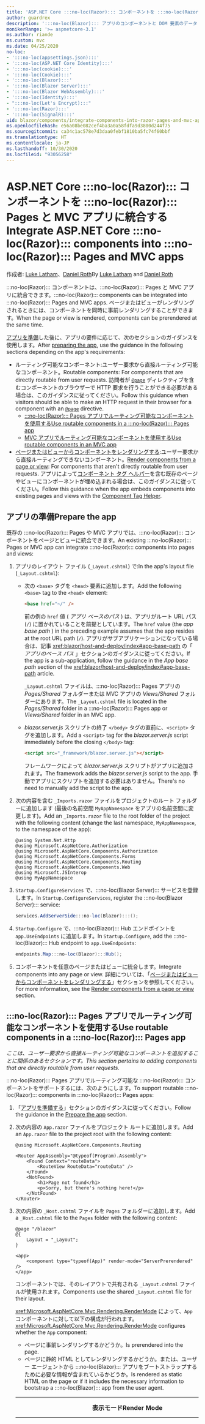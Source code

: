 ```yaml
---
title: 'ASP.NET Core :::no-loc(Razor)::: コンポーネントを :::no-loc(Razor)::: Pages と MVC アプリに統合する'
author: guardrex
description: ':::no-loc(Blazor)::: アプリのコンポーネントと DOM 要素のデータ バインディングのシナリオについて説明します。'
monikerRange: '>= aspnetcore-3.1'
ms.author: riande
ms.custom: mvc
ms.date: 04/25/2020
no-loc:
- ':::no-loc(appsettings.json):::'
- ':::no-loc(ASP.NET Core Identity):::'
- ':::no-loc(cookie):::'
- ':::no-loc(Cookie):::'
- ':::no-loc(Blazor):::'
- ':::no-loc(Blazor Server):::'
- ':::no-loc(Blazor WebAssembly):::'
- ':::no-loc(Identity):::'
- ":::no-loc(Let's Encrypt):::"
- ':::no-loc(Razor):::'
- ':::no-loc(SignalR):::'
uid: blazor/components/integrate-components-into-razor-pages-and-mvc-apps
ms.openlocfilehash: e56a08be082cef4ba3a0a58fdfa9d3800d244f75
ms.sourcegitcommit: ca34c1ac578e7d3daa0febf1810ba5fc74f60bbf
ms.translationtype: HT
ms.contentlocale: ja-JP
ms.lasthandoff: 10/30/2020
ms.locfileid: "93056258"
---
```

# <a name="integrate-aspnet-core-no-locrazor-components-into-no-locrazor-pages-and-mvc-apps"></a><span data-ttu-id="ea5f9-103">ASP.NET Core :::no-loc(Razor)::: コンポーネントを :::no-loc(Razor)::: Pages と MVC アプリに統合する</span><span class="sxs-lookup"><span data-stu-id="ea5f9-103">Integrate ASP.NET Core :::no-loc(Razor)::: components into :::no-loc(Razor)::: Pages and MVC apps</span></span>

<span data-ttu-id="ea5f9-104">作成者: [Luke Latham](https://github.com/guardrex)、[Daniel Roth](https://github.com/danroth27)</span><span class="sxs-lookup"><span data-stu-id="ea5f9-104">By [Luke Latham](https://github.com/guardrex) and [Daniel Roth](https://github.com/danroth27)</span></span>

<span data-ttu-id="ea5f9-105">:::no-loc(Razor)::: コンポーネントは、:::no-loc(Razor)::: Pages と MVC アプリに統合できます。</span><span class="sxs-lookup"><span data-stu-id="ea5f9-105">:::no-loc(Razor)::: components can be integrated into :::no-loc(Razor)::: Pages and MVC apps.</span></span> <span data-ttu-id="ea5f9-106">ページまたはビューがレンダリングされるときには、コンポーネントを同時に事前レンダリングすることができます。</span><span class="sxs-lookup"><span data-stu-id="ea5f9-106">When the page or view is rendered, components can be prerendered at the same time.</span></span>

<span data-ttu-id="ea5f9-107">[アプリを準備](#prepare-the-app)した後に、アプリの要件に応じて、次のセクションのガイダンスを使用します。</span><span class="sxs-lookup"><span data-stu-id="ea5f9-107">After [preparing the app](#prepare-the-app), use the guidance in the following sections depending on the app's requirements:</span></span>

* <span data-ttu-id="ea5f9-108">ルーティング可能なコンポーネント:ユーザー要求から直接ルーティング可能なコンポーネント。</span><span class="sxs-lookup"><span data-stu-id="ea5f9-108">Routable components: For components that are directly routable from user requests.</span></span> <span data-ttu-id="ea5f9-109">訪問者が [`@page`](xref:mvc/views/razor#page) ディレクティブを含むコンポーネントのブラウザーで HTTP 要求を行うことができる必要がある場合は、このガイダンスに従ってください。</span><span class="sxs-lookup"><span data-stu-id="ea5f9-109">Follow this guidance when visitors should be able to make an HTTP request in their browser for a component with an [`@page`](xref:mvc/views/razor#page) directive.</span></span>
  * [<span data-ttu-id="ea5f9-110">:::no-loc(Razor)::: Pages アプリでルーティング可能なコンポーネントを使用する</span><span class="sxs-lookup"><span data-stu-id="ea5f9-110">Use routable components in a :::no-loc(Razor)::: Pages app</span></span>](#use-routable-components-in-a-razor-pages-app)
  * [<span data-ttu-id="ea5f9-111">MVC アプリでルーティング可能なコンポーネントを使用する</span><span class="sxs-lookup"><span data-stu-id="ea5f9-111">Use routable components in an MVC app</span></span>](#use-routable-components-in-an-mvc-app)
* <span data-ttu-id="ea5f9-112">[ページまたはビューからコンポーネントをレンダリングする](#render-components-from-a-page-or-view):ユーザー要求から直接ルーティングできないコンポーネント。</span><span class="sxs-lookup"><span data-stu-id="ea5f9-112">[Render components from a page or view](#render-components-from-a-page-or-view): For components that aren't directly routable from user requests.</span></span> <span data-ttu-id="ea5f9-113">アプリによって[コンポーネント タグ ヘルパー](xref:mvc/views/tag-helpers/builtin-th/component-tag-helper)を含む既存のページやビューにコンポーネントが埋め込まれる場合は、このガイダンスに従ってください。</span><span class="sxs-lookup"><span data-stu-id="ea5f9-113">Follow this guidance when the app embeds components into existing pages and views with the [Component Tag Helper](xref:mvc/views/tag-helpers/builtin-th/component-tag-helper).</span></span>

## <a name="prepare-the-app"></a><span data-ttu-id="ea5f9-114">アプリの準備</span><span class="sxs-lookup"><span data-stu-id="ea5f9-114">Prepare the app</span></span>

<span data-ttu-id="ea5f9-115">既存の :::no-loc(Razor)::: Pages や MVC アプリでは、:::no-loc(Razor)::: コンポーネントをページとビューに統合できます。</span><span class="sxs-lookup"><span data-stu-id="ea5f9-115">An existing :::no-loc(Razor)::: Pages or MVC app can integrate :::no-loc(Razor)::: components into pages and views:</span></span>

1. <span data-ttu-id="ea5f9-116">アプリのレイアウト ファイル (`_Layout.cshtml`) で:</span><span class="sxs-lookup"><span data-stu-id="ea5f9-116">In the app's layout file (`_Layout.cshtml`):</span></span>

   * <span data-ttu-id="ea5f9-117">次の `<base>` タグを `<head>` 要素に追加します。</span><span class="sxs-lookup"><span data-stu-id="ea5f9-117">Add the following `<base>` tag to the `<head>` element:</span></span>

     ```html
     <base href="~/" />
     ```

     <span data-ttu-id="ea5f9-118">前の例の `href` 値 ( *アプリ ベースのパス* ) は、アプリがルート URL パス (`/`) に置かれていることを前提としています。</span><span class="sxs-lookup"><span data-stu-id="ea5f9-118">The `href` value (the *app base path* ) in the preceding example assumes that the app resides at the root URL path (`/`).</span></span> <span data-ttu-id="ea5f9-119">アプリがサブアプリケーションになっている場合は、記事 <xref:blazor/host-and-deploy/index#app-base-path> の「 *アプリのベース パス* 」セクションのガイダンスに従ってください。</span><span class="sxs-lookup"><span data-stu-id="ea5f9-119">If the app is a sub-application, follow the guidance in the *App base path* section of the <xref:blazor/host-and-deploy/index#app-base-path> article.</span></span>

     <span data-ttu-id="ea5f9-120">`_Layout.cshtml` ファイルは、:::no-loc(Razor)::: Pages アプリの *Pages/Shared* フォルダーまたは MVC アプリの *Views/Shared* フォルダーにあります。</span><span class="sxs-lookup"><span data-stu-id="ea5f9-120">The `_Layout.cshtml` file is located in the *Pages/Shared* folder in a :::no-loc(Razor)::: Pages app or *Views/Shared* folder in an MVC app.</span></span>

   * <span data-ttu-id="ea5f9-121">*blazor.server.js* スクリプトの終了 `</body>` タグの直前に、`<script>` タグを追加します。</span><span class="sxs-lookup"><span data-stu-id="ea5f9-121">Add a `<script>` tag for the *blazor.server.js* script immediately before the closing `</body>` tag:</span></span>

     ```html
     <script src="_framework/blazor.server.js"></script>
     ```

     <span data-ttu-id="ea5f9-122">フレームワークによって *blazor.server.js* スクリプトがアプリに追加されます。</span><span class="sxs-lookup"><span data-stu-id="ea5f9-122">The framework adds the *blazor.server.js* script to the app.</span></span> <span data-ttu-id="ea5f9-123">手動でアプリにスクリプトを追加する必要はありません。</span><span class="sxs-lookup"><span data-stu-id="ea5f9-123">There's no need to manually add the script to the app.</span></span>

1. <span data-ttu-id="ea5f9-124">次の内容を含む `_Imports.razor` ファイルをプロジェクトのルート フォルダーに追加します (最後の名前空間 `MyAppNamespace` をアプリの名前空間に変更します)。</span><span class="sxs-lookup"><span data-stu-id="ea5f9-124">Add an `_Imports.razor` file to the root folder of the project with the following content (change the last namespace, `MyAppNamespace`, to the namespace of the app):</span></span>

   ```razor
   @using System.Net.Http
   @using Microsoft.AspNetCore.Authorization
   @using Microsoft.AspNetCore.Components.Authorization
   @using Microsoft.AspNetCore.Components.Forms
   @using Microsoft.AspNetCore.Components.Routing
   @using Microsoft.AspNetCore.Components.Web
   @using Microsoft.JSInterop
   @using MyAppNamespace
   ```

1. <span data-ttu-id="ea5f9-125">`Startup.ConfigureServices` で、:::no-loc(Blazor Server)::: サービスを登録します。</span><span class="sxs-lookup"><span data-stu-id="ea5f9-125">In `Startup.ConfigureServices`, register the :::no-loc(Blazor Server)::: service:</span></span>

   ```csharp
   services.AddServerSide:::no-loc(Blazor):::();
   ```

1. <span data-ttu-id="ea5f9-126">`Startup.Configure` で、:::no-loc(Blazor)::: Hub エンドポイントを `app.UseEndpoints` に追加します。</span><span class="sxs-lookup"><span data-stu-id="ea5f9-126">In `Startup.Configure`, add the :::no-loc(Blazor)::: Hub endpoint to `app.UseEndpoints`:</span></span>

   ```csharp
   endpoints.Map:::no-loc(Blazor):::Hub();
   ```

1. <span data-ttu-id="ea5f9-127">コンポーネントを任意のページまたはビューに統合します。</span><span class="sxs-lookup"><span data-stu-id="ea5f9-127">Integrate components into any page or view.</span></span> <span data-ttu-id="ea5f9-128">詳細については、「[ページまたはビューからコンポーネントをレンダリングする](#render-components-from-a-page-or-view)」セクションを参照してください。</span><span class="sxs-lookup"><span data-stu-id="ea5f9-128">For more information, see the [Render components from a page or view](#render-components-from-a-page-or-view) section.</span></span>

## <a name="use-routable-components-in-a-no-locrazor-pages-app"></a><span data-ttu-id="ea5f9-129">:::no-loc(Razor)::: Pages アプリでルーティング可能なコンポーネントを使用する</span><span class="sxs-lookup"><span data-stu-id="ea5f9-129">Use routable components in a :::no-loc(Razor)::: Pages app</span></span>

<span data-ttu-id="ea5f9-130">*ここは、ユーザー要求から直接ルーティング可能なコンポーネントを追加することに関係のあるセクションです。*</span><span class="sxs-lookup"><span data-stu-id="ea5f9-130">*This section pertains to adding components that are directly routable from user requests.*</span></span>

<span data-ttu-id="ea5f9-131">:::no-loc(Razor)::: Pages アプリでルーティング可能な :::no-loc(Razor)::: コンポーネントをサポートするには、次のようにします。</span><span class="sxs-lookup"><span data-stu-id="ea5f9-131">To support routable :::no-loc(Razor)::: components in :::no-loc(Razor)::: Pages apps:</span></span>

1. <span data-ttu-id="ea5f9-132">「[アプリを準備する](#prepare-the-app)」セクションのガイダンスに従ってください。</span><span class="sxs-lookup"><span data-stu-id="ea5f9-132">Follow the guidance in the [Prepare the app](#prepare-the-app) section.</span></span>

1. <span data-ttu-id="ea5f9-133">次の内容の `App.razor` ファイルをプロジェクト ルートに追加します。</span><span class="sxs-lookup"><span data-stu-id="ea5f9-133">Add an `App.razor` file to the project root with the following content:</span></span>

   ```razor
   @using Microsoft.AspNetCore.Components.Routing

   <Router AppAssembly="@typeof(Program).Assembly">
       <Found Context="routeData">
           <RouteView RouteData="routeData" />
       </Found>
       <NotFound>
           <h1>Page not found</h1>
           <p>Sorry, but there's nothing here!</p>
       </NotFound>
   </Router>
   ```

1. <span data-ttu-id="ea5f9-134">次の内容の `_Host.cshtml` ファイルを `Pages` フォルダーに追加します。</span><span class="sxs-lookup"><span data-stu-id="ea5f9-134">Add a `_Host.cshtml` file to the `Pages` folder with the following content:</span></span>

   ```cshtml
   @page "/blazor"
   @{
       Layout = "_Layout";
   }

   <app>
       <component type="typeof(App)" render-mode="ServerPrerendered" />
   </app>
   ```

   <span data-ttu-id="ea5f9-135">コンポーネントでは、そのレイアウトで共有される `_Layout.cshtml` ファイルが使用されます。</span><span class="sxs-lookup"><span data-stu-id="ea5f9-135">Components use the shared `_Layout.cshtml` file for their layout.</span></span>

   <span data-ttu-id="ea5f9-136"><xref:Microsoft.AspNetCore.Mvc.Rendering.RenderMode> によって、`App` コンポーネントに対して以下の構成が行われます。</span><span class="sxs-lookup"><span data-stu-id="ea5f9-136"><xref:Microsoft.AspNetCore.Mvc.Rendering.RenderMode> configures whether the `App` component:</span></span>

   * <span data-ttu-id="ea5f9-137">ページに事前レンダリングするかどうか。</span><span class="sxs-lookup"><span data-stu-id="ea5f9-137">Is prerendered into the page.</span></span>
   * <span data-ttu-id="ea5f9-138">ページに静的 HTML としてレンダリングするかどうか。または、ユーザー エージェントから :::no-loc(Blazor)::: アプリをブートストラップするために必要な情報が含まれているかどうか。</span><span class="sxs-lookup"><span data-stu-id="ea5f9-138">Is rendered as static HTML on the page or if it includes the necessary information to bootstrap a :::no-loc(Blazor)::: app from the user agent.</span></span>

   | <span data-ttu-id="ea5f9-139">表示モード</span><span class="sxs-lookup"><span data-stu-id="ea5f9-139">Render Mode</span></span> | <span data-ttu-id="ea5f9-140">説明</span><span class="sxs-lookup"><span data-stu-id="ea5f9-140">Description</span></span> |
   | ----------- | ----------- |
   | <xref:Microsoft.AspNetCore.Mvc.Rendering.RenderMode.ServerPrerendered> | <span data-ttu-id="ea5f9-141">`App` コンポーネントを静的 HTML にレンダリングし、:::no-loc(Blazor Server)::: アプリのマーカーを含めます。</span><span class="sxs-lookup"><span data-stu-id="ea5f9-141">Renders the `App` component into static HTML and includes a marker for a :::no-loc(Blazor Server)::: app.</span></span> <span data-ttu-id="ea5f9-142">このマーカーは、ユーザー エージェントの起動時に :::no-loc(Blazor)::: アプリをブートストラップするために使用されます。</span><span class="sxs-lookup"><span data-stu-id="ea5f9-142">When the user-agent starts, this marker is used to bootstrap a :::no-loc(Blazor)::: app.</span></span> |
   | <xref:Microsoft.AspNetCore.Mvc.Rendering.RenderMode.Server> | <span data-ttu-id="ea5f9-143">:::no-loc(Blazor Server)::: アプリのマーカーをレンダリングします。</span><span class="sxs-lookup"><span data-stu-id="ea5f9-143">Renders a marker for a :::no-loc(Blazor Server)::: app.</span></span> <span data-ttu-id="ea5f9-144">`App` コンポーネントからの出力は含まれません。</span><span class="sxs-lookup"><span data-stu-id="ea5f9-144">Output from the `App` component isn't included.</span></span> <span data-ttu-id="ea5f9-145">このマーカーは、ユーザー エージェントの起動時に :::no-loc(Blazor)::: アプリをブートストラップするために使用されます。</span><span class="sxs-lookup"><span data-stu-id="ea5f9-145">When the user-agent starts, this marker is used to bootstrap a :::no-loc(Blazor)::: app.</span></span> |
   | <xref:Microsoft.AspNetCore.Mvc.Rendering.RenderMode.Static> | <span data-ttu-id="ea5f9-146">`App` コンポーネントを静的 HTML にレンダリングします。</span><span class="sxs-lookup"><span data-stu-id="ea5f9-146">Renders the `App` component into static HTML.</span></span> |

   <span data-ttu-id="ea5f9-147">コンポーネント タグ ヘルパーの詳細については、「ASP.NET コアのコンポーネント タグ ヘルパー<xref:mvc/views/tag-helpers/builtin-th/component-tag-helper>」を参照してください。</span><span class="sxs-lookup"><span data-stu-id="ea5f9-147">For more information on the Component Tag Helper, see <xref:mvc/views/tag-helpers/builtin-th/component-tag-helper>.</span></span>

1. <span data-ttu-id="ea5f9-148">`_Host.cshtml` ページの優先度が低いルートを、`Startup.Configure` 内のエンドポイント構成に追加します。</span><span class="sxs-lookup"><span data-stu-id="ea5f9-148">Add a low-priority route for the `_Host.cshtml` page to endpoint configuration in `Startup.Configure`:</span></span>

   ```csharp
   app.UseEndpoints(endpoints =>
   {
       ...

       endpoints.MapFallbackToPage("/_Host");
   });
   ```

1. <span data-ttu-id="ea5f9-149">ルーティング可能なコンポーネントをアプリに追加します。</span><span class="sxs-lookup"><span data-stu-id="ea5f9-149">Add routable components to the app.</span></span> <span data-ttu-id="ea5f9-150">次に例を示します。</span><span class="sxs-lookup"><span data-stu-id="ea5f9-150">For example:</span></span>

   ```razor
   @page "/counter"

   <h1>Counter</h1>

   ...
   ```

<span data-ttu-id="ea5f9-151">名前空間の詳細については、「[コンポーネントの名前空間](#component-namespaces)」セクションを参照してください。</span><span class="sxs-lookup"><span data-stu-id="ea5f9-151">For more information on namespaces, see the [Component namespaces](#component-namespaces) section.</span></span>

## <a name="use-routable-components-in-an-mvc-app"></a><span data-ttu-id="ea5f9-152">MVC アプリでルーティング可能なコンポーネントを使用する</span><span class="sxs-lookup"><span data-stu-id="ea5f9-152">Use routable components in an MVC app</span></span>

<span data-ttu-id="ea5f9-153">*ここは、ユーザー要求から直接ルーティング可能なコンポーネントを追加することに関係のあるセクションです。*</span><span class="sxs-lookup"><span data-stu-id="ea5f9-153">*This section pertains to adding components that are directly routable from user requests.*</span></span>

<span data-ttu-id="ea5f9-154">MVC アプリでルーティング可能な :::no-loc(Razor)::: コンポーネントをサポートするには、次のようにします。</span><span class="sxs-lookup"><span data-stu-id="ea5f9-154">To support routable :::no-loc(Razor)::: components in MVC apps:</span></span>

1. <span data-ttu-id="ea5f9-155">「[アプリを準備する](#prepare-the-app)」セクションのガイダンスに従ってください。</span><span class="sxs-lookup"><span data-stu-id="ea5f9-155">Follow the guidance in the [Prepare the app](#prepare-the-app) section.</span></span>

1. <span data-ttu-id="ea5f9-156">次の内容の `App.razor` ファイルを、プロジェクトのルートに追加します。</span><span class="sxs-lookup"><span data-stu-id="ea5f9-156">Add an `App.razor` file to the root of the project with the following content:</span></span>

   ```razor
   @using Microsoft.AspNetCore.Components.Routing

   <Router AppAssembly="@typeof(Program).Assembly">
       <Found Context="routeData">
           <RouteView RouteData="routeData" />
       </Found>
       <NotFound>
           <h1>Page not found</h1>
           <p>Sorry, but there's nothing here!</p>
       </NotFound>
   </Router>
   ```

1. <span data-ttu-id="ea5f9-157">次の内容の `_Host.cshtml` ファイルを `Views/Home` フォルダーに追加します。</span><span class="sxs-lookup"><span data-stu-id="ea5f9-157">Add a `_Host.cshtml` file to the `Views/Home` folder with the following content:</span></span>

   ```cshtml
   @{
       Layout = "_Layout";
   }

   <app>
       <component type="typeof(App)" render-mode="ServerPrerendered" />
   </app>
   ```

   <span data-ttu-id="ea5f9-158">コンポーネントでは、そのレイアウトで共有される `_Layout.cshtml` ファイルが使用されます。</span><span class="sxs-lookup"><span data-stu-id="ea5f9-158">Components use the shared `_Layout.cshtml` file for their layout.</span></span>
   
   <span data-ttu-id="ea5f9-159"><xref:Microsoft.AspNetCore.Mvc.Rendering.RenderMode> によって、`App` コンポーネントに対して以下の構成が行われます。</span><span class="sxs-lookup"><span data-stu-id="ea5f9-159"><xref:Microsoft.AspNetCore.Mvc.Rendering.RenderMode> configures whether the `App` component:</span></span>

   * <span data-ttu-id="ea5f9-160">ページに事前レンダリングするかどうか。</span><span class="sxs-lookup"><span data-stu-id="ea5f9-160">Is prerendered into the page.</span></span>
   * <span data-ttu-id="ea5f9-161">ページに静的 HTML としてレンダリングするかどうか。または、ユーザー エージェントから :::no-loc(Blazor)::: アプリをブートストラップするために必要な情報が含まれているかどうか。</span><span class="sxs-lookup"><span data-stu-id="ea5f9-161">Is rendered as static HTML on the page or if it includes the necessary information to bootstrap a :::no-loc(Blazor)::: app from the user agent.</span></span>

   | <span data-ttu-id="ea5f9-162">表示モード</span><span class="sxs-lookup"><span data-stu-id="ea5f9-162">Render Mode</span></span> | <span data-ttu-id="ea5f9-163">説明</span><span class="sxs-lookup"><span data-stu-id="ea5f9-163">Description</span></span> |
   | ----------- | ----------- |
   | <xref:Microsoft.AspNetCore.Mvc.Rendering.RenderMode.ServerPrerendered> | <span data-ttu-id="ea5f9-164">`App` コンポーネントを静的 HTML にレンダリングし、:::no-loc(Blazor Server)::: アプリのマーカーを含めます。</span><span class="sxs-lookup"><span data-stu-id="ea5f9-164">Renders the `App` component into static HTML and includes a marker for a :::no-loc(Blazor Server)::: app.</span></span> <span data-ttu-id="ea5f9-165">このマーカーは、ユーザー エージェントの起動時に :::no-loc(Blazor)::: アプリをブートストラップするために使用されます。</span><span class="sxs-lookup"><span data-stu-id="ea5f9-165">When the user-agent starts, this marker is used to bootstrap a :::no-loc(Blazor)::: app.</span></span> |
   | <xref:Microsoft.AspNetCore.Mvc.Rendering.RenderMode.Server> | <span data-ttu-id="ea5f9-166">:::no-loc(Blazor Server)::: アプリのマーカーをレンダリングします。</span><span class="sxs-lookup"><span data-stu-id="ea5f9-166">Renders a marker for a :::no-loc(Blazor Server)::: app.</span></span> <span data-ttu-id="ea5f9-167">`App` コンポーネントからの出力は含まれません。</span><span class="sxs-lookup"><span data-stu-id="ea5f9-167">Output from the `App` component isn't included.</span></span> <span data-ttu-id="ea5f9-168">このマーカーは、ユーザー エージェントの起動時に :::no-loc(Blazor)::: アプリをブートストラップするために使用されます。</span><span class="sxs-lookup"><span data-stu-id="ea5f9-168">When the user-agent starts, this marker is used to bootstrap a :::no-loc(Blazor)::: app.</span></span> |
   | <xref:Microsoft.AspNetCore.Mvc.Rendering.RenderMode.Static> | <span data-ttu-id="ea5f9-169">`App` コンポーネントを静的 HTML にレンダリングします。</span><span class="sxs-lookup"><span data-stu-id="ea5f9-169">Renders the `App` component into static HTML.</span></span> |

   <span data-ttu-id="ea5f9-170">コンポーネント タグ ヘルパーの詳細については、「ASP.NET コアのコンポーネント タグ ヘルパー<xref:mvc/views/tag-helpers/builtin-th/component-tag-helper>」を参照してください。</span><span class="sxs-lookup"><span data-stu-id="ea5f9-170">For more information on the Component Tag Helper, see <xref:mvc/views/tag-helpers/builtin-th/component-tag-helper>.</span></span>

1. <span data-ttu-id="ea5f9-171">Home コントローラーにアクションを追加します。</span><span class="sxs-lookup"><span data-stu-id="ea5f9-171">Add an action to the Home controller:</span></span>

   ```csharp
   public IActionResult :::no-loc(Blazor):::()
   {
      return View("_Host");
   }
   ```

1. <span data-ttu-id="ea5f9-172">`Startup.Configure` 内のエンドポイント構成に `_Host.cshtml` ビューを返すコントローラー アクションのために、優先度が低いルートを追加します。</span><span class="sxs-lookup"><span data-stu-id="ea5f9-172">Add a low-priority route for the controller action that returns the `_Host.cshtml` view to the endpoint configuration in `Startup.Configure`:</span></span>

   ```csharp
   app.UseEndpoints(endpoints =>
   {
       ...

       endpoints.MapFallbackToController(":::no-loc(Blazor):::", "Home");
   });
   ```

1. <span data-ttu-id="ea5f9-173">`Pages` フォルダーを作成し、アプリにルーティング可能なコンポーネントを追加します。</span><span class="sxs-lookup"><span data-stu-id="ea5f9-173">Create a `Pages` folder and add routable components to the app.</span></span> <span data-ttu-id="ea5f9-174">次に例を示します。</span><span class="sxs-lookup"><span data-stu-id="ea5f9-174">For example:</span></span>

   ```razor
   @page "/counter"

   <h1>Counter</h1>

   ...
   ```

<span data-ttu-id="ea5f9-175">名前空間の詳細については、「[コンポーネントの名前空間](#component-namespaces)」セクションを参照してください。</span><span class="sxs-lookup"><span data-stu-id="ea5f9-175">For more information on namespaces, see the [Component namespaces](#component-namespaces) section.</span></span>

## <a name="render-components-from-a-page-or-view"></a><span data-ttu-id="ea5f9-176">ページまたはビューからコンポーネントをレンダリングする</span><span class="sxs-lookup"><span data-stu-id="ea5f9-176">Render components from a page or view</span></span>

<span data-ttu-id="ea5f9-177">*これは、コンポーネントをユーザー要求から直接ルーティングできないページまたはビューにコンポーネントを追加することに関係するセクションです。*</span><span class="sxs-lookup"><span data-stu-id="ea5f9-177">*This section pertains to adding components to pages or views, where the components aren't directly routable from user requests.*</span></span>

<span data-ttu-id="ea5f9-178">ページまたはビューからコンポーネントをレンダリングするには、[コンポーネント タグ ヘルパー](xref:mvc/views/tag-helpers/builtin-th/component-tag-helper)を使用します。</span><span class="sxs-lookup"><span data-stu-id="ea5f9-178">To render a component from a page or view, use the [Component Tag Helper](xref:mvc/views/tag-helpers/builtin-th/component-tag-helper).</span></span>

### <a name="render-stateful-interactive-components"></a><span data-ttu-id="ea5f9-179">ステートフル対話型コンポーネントをレンダリングする</span><span class="sxs-lookup"><span data-stu-id="ea5f9-179">Render stateful interactive components</span></span>

<span data-ttu-id="ea5f9-180">:::no-loc(Razor)::: ページまたはビューには、ステートフル対話型コンポーネントを追加できます。</span><span class="sxs-lookup"><span data-stu-id="ea5f9-180">Stateful interactive components can be added to a :::no-loc(Razor)::: page or view.</span></span>

<span data-ttu-id="ea5f9-181">ページまたはビューがレンダリングされると、次の処理が行われます。</span><span class="sxs-lookup"><span data-stu-id="ea5f9-181">When the page or view renders:</span></span>

* <span data-ttu-id="ea5f9-182">ページまたはビューと共にコンポーネントがプリレンダリングされます。</span><span class="sxs-lookup"><span data-stu-id="ea5f9-182">The component is prerendered with the page or view.</span></span>
* <span data-ttu-id="ea5f9-183">プリレンダリングに使用された初期のコンポーネント状態は失われます。</span><span class="sxs-lookup"><span data-stu-id="ea5f9-183">The initial component state used for prerendering is lost.</span></span>
* <span data-ttu-id="ea5f9-184">:::no-loc(SignalR)::: 接続が確立されると、新しいコンポーネント状態が作成されます。</span><span class="sxs-lookup"><span data-stu-id="ea5f9-184">New component state is created when the :::no-loc(SignalR)::: connection is established.</span></span>

<span data-ttu-id="ea5f9-185">次の :::no-loc(Razor)::: ページには、`Counter` コンポーネントがレンダリングされます。</span><span class="sxs-lookup"><span data-stu-id="ea5f9-185">The following :::no-loc(Razor)::: page renders a `Counter` component:</span></span>

```cshtml
<h1>My :::no-loc(Razor)::: Page</h1>

<component type="typeof(Counter)" render-mode="ServerPrerendered" 
    param-InitialValue="InitialValue" />

@functions {
    [BindProperty(SupportsGet=true)]
    public int InitialValue { get; set; }
}
```

<span data-ttu-id="ea5f9-186">詳細については、「<xref:mvc/views/tag-helpers/builtin-th/component-tag-helper>」を参照してください。</span><span class="sxs-lookup"><span data-stu-id="ea5f9-186">For more information, see <xref:mvc/views/tag-helpers/builtin-th/component-tag-helper>.</span></span>

### <a name="render-noninteractive-components"></a><span data-ttu-id="ea5f9-187">非対話型コンポーネントをレンダリングする</span><span class="sxs-lookup"><span data-stu-id="ea5f9-187">Render noninteractive components</span></span>

<span data-ttu-id="ea5f9-188">次の :::no-loc(Razor)::: ページには、フォームを使用して指定された初期値を使用して、`Counter` コンポーネントが静的にレンダリングされます。</span><span class="sxs-lookup"><span data-stu-id="ea5f9-188">In the following :::no-loc(Razor)::: page, the `Counter` component is statically rendered with an initial value that's specified using a form.</span></span> <span data-ttu-id="ea5f9-189">コンポーネントは静的にレンダリングされるため、コンポーネントは対話型ではありません。</span><span class="sxs-lookup"><span data-stu-id="ea5f9-189">Since the component is statically rendered, the component isn't interactive:</span></span>

```cshtml
<h1>My :::no-loc(Razor)::: Page</h1>

<form>
    <input type="number" asp-for="InitialValue" />
    <button type="submit">Set initial value</button>
</form>

<component type="typeof(Counter)" render-mode="Static" 
    param-InitialValue="InitialValue" />

@functions {
    [BindProperty(SupportsGet=true)]
    public int InitialValue { get; set; }
}
```

<span data-ttu-id="ea5f9-190">詳細については、「<xref:mvc/views/tag-helpers/builtin-th/component-tag-helper>」を参照してください。</span><span class="sxs-lookup"><span data-stu-id="ea5f9-190">For more information, see <xref:mvc/views/tag-helpers/builtin-th/component-tag-helper>.</span></span>

## <a name="component-namespaces"></a><span data-ttu-id="ea5f9-191">コンポーネントの名前空間</span><span class="sxs-lookup"><span data-stu-id="ea5f9-191">Component namespaces</span></span>

<span data-ttu-id="ea5f9-192">カスタム フォルダーを使用してアプリのコンポーネントを保持する場合は、フォルダーを表す名前空間を、ページまたはビューのいずれかに追加するか、`_ViewImports.cshtml` ファイルに追加します。</span><span class="sxs-lookup"><span data-stu-id="ea5f9-192">When using a custom folder to hold the app's components, add the namespace representing the folder to either the page/view or to the `_ViewImports.cshtml` file.</span></span> <span data-ttu-id="ea5f9-193">次に例を示します。</span><span class="sxs-lookup"><span data-stu-id="ea5f9-193">In the following example:</span></span>

* <span data-ttu-id="ea5f9-194">`MyAppNamespace` をアプリの名前空間に変更します。</span><span class="sxs-lookup"><span data-stu-id="ea5f9-194">Change `MyAppNamespace` to the app's namespace.</span></span>
* <span data-ttu-id="ea5f9-195">コンポーネントを保持するために *Components* という名前のフォルダーを使用していない場合は、`Components` を、コンポーネントが置かれているフォルダーに変更します。</span><span class="sxs-lookup"><span data-stu-id="ea5f9-195">If a folder named *Components* isn't used to hold the components, change `Components` to the folder where the components reside.</span></span>

```cshtml
@using MyAppNamespace.Components
```

<span data-ttu-id="ea5f9-196">`_ViewImports.cshtml` ファイルは、:::no-loc(Razor)::: Pages アプリの `Pages` フォルダーまたは MVC アプリの `Views` フォルダーにあります。</span><span class="sxs-lookup"><span data-stu-id="ea5f9-196">The `_ViewImports.cshtml` file is located in the `Pages` folder of a :::no-loc(Razor)::: Pages app or the `Views` folder of an MVC app.</span></span>

<span data-ttu-id="ea5f9-197">詳細については、「<xref:blazor/components/index#namespaces>」を参照してください。</span><span class="sxs-lookup"><span data-stu-id="ea5f9-197">For more information, see <xref:blazor/components/index#namespaces>.</span></span>
